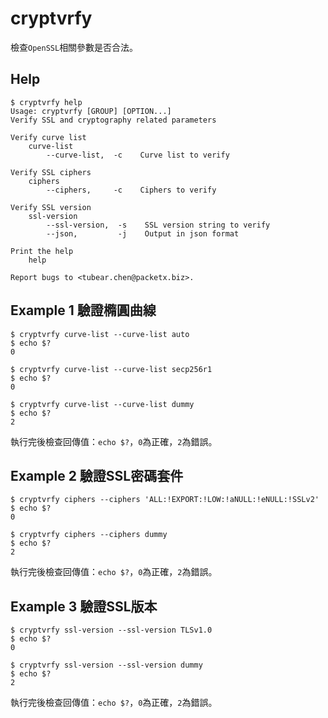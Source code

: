 cryptvrfy
===========

檢查`OpenSSL`相關參數是否合法。

Help
---------

```
$ cryptvrfy help
Usage: cryptvrfy [GROUP] [OPTION...]
Verify SSL and cryptography related parameters

Verify curve list
    curve-list
        --curve-list,  -c    Curve list to verify

Verify SSL ciphers
    ciphers
        --ciphers,     -c    Ciphers to verify

Verify SSL version
    ssl-version
        --ssl-version,  -s    SSL version string to verify
        --json,         -j    Output in json format

Print the help
    help

Report bugs to <tubear.chen@packetx.biz>.
```

Example 1 驗證橢圓曲線
-----------

```
$ cryptvrfy curve-list --curve-list auto
$ echo $?
0

$ cryptvrfy curve-list --curve-list secp256r1
$ echo $?
0

$ cryptvrfy curve-list --curve-list dummy
$ echo $?
2
```

執行完後檢查回傳值：`echo $?`，`0`為正確，`2`為錯誤。

Example 2 驗證SSL密碼套件
-------------

```
$ cryptvrfy ciphers --ciphers 'ALL:!EXPORT:!LOW:!aNULL:!eNULL:!SSLv2' 
$ echo $?
0

$ cryptvrfy ciphers --ciphers dummy
$ echo $?
2
```

執行完後檢查回傳值：`echo $?`，`0`為正確，`2`為錯誤。

Example 3 驗證SSL版本
-----------

```
$ cryptvrfy ssl-version --ssl-version TLSv1.0
$ echo $?
0

$ cryptvrfy ssl-version --ssl-version dummy
$ echo $?
2
```

執行完後檢查回傳值：`echo $?`，`0`為正確，`2`為錯誤。
